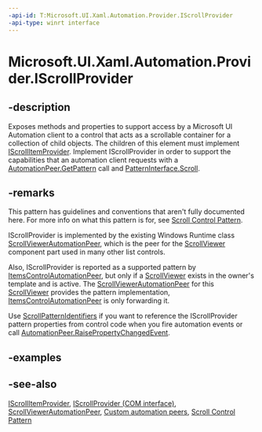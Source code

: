 ```yaml
---
-api-id: T:Microsoft.UI.Xaml.Automation.Provider.IScrollProvider
-api-type: winrt interface
---
```


<!-- Interface syntax.
public interface IScrollProvider : 
-->

# Microsoft.UI.Xaml.Automation.Provider.IScrollProvider

## -description
Exposes methods and properties to support access by a Microsoft UI Automation client to a control that acts as a scrollable container for a collection of child objects. The children of this element must implement [IScrollItemProvider](iscrollitemprovider.md). Implement IScrollProvider in order to support the capabilities that an automation client requests with a [AutomationPeer.GetPattern](../microsoft.ui.xaml.automation.peers/automationpeer_getpattern_1700082720.md) call and [PatternInterface.Scroll](../microsoft.ui.xaml.automation.peers/patterninterface.md).

## -remarks
This pattern has guidelines and conventions that aren't fully documented here. For more info on what this pattern is for, see [Scroll Control Pattern](/windows/desktop/WinAuto/uiauto-implementingscroll).

IScrollProvider is implemented by the existing Windows Runtime class [ScrollViewerAutomationPeer](../microsoft.ui.xaml.automation.peers/scrollviewerautomationpeer.md), which is the peer for the [ScrollViewer](../microsoft.ui.xaml.controls/scrollviewer.md) component part used in many other list controls.

Also, IScrollProvider is reported as a supported pattern by [ItemsControlAutomationPeer](../microsoft.ui.xaml.automation.peers/itemscontrolautomationpeer.md), but only if a [ScrollViewer](../microsoft.ui.xaml.controls/scrollviewer.md) exists in the owner's template and is active. The [ScrollViewerAutomationPeer](../microsoft.ui.xaml.automation.peers/scrollviewerautomationpeer.md) for this [ScrollViewer](../microsoft.ui.xaml.controls/scrollviewer.md) provides the pattern implementation, [ItemsControlAutomationPeer](../microsoft.ui.xaml.automation.peers/itemscontrolautomationpeer.md) is only forwarding it.

Use [ScrollPatternIdentifiers](../microsoft.ui.xaml.automation/scrollpatternidentifiers.md) if you want to reference the IScrollProvider pattern properties from control code when you fire automation events or call [AutomationPeer.RaisePropertyChangedEvent](../microsoft.ui.xaml.automation.peers/automationpeer_raisepropertychangedevent_482333374.md).

## -examples

## -see-also
[IScrollItemProvider](iscrollitemprovider.md), [IScrollProvider (COM interface)](/windows/desktop/api/uiautomationcore/nn-uiautomationcore-iscrollprovider), [ScrollViewerAutomationPeer](../microsoft.ui.xaml.automation.peers/scrollviewerautomationpeer.md), [Custom automation peers](/windows/uwp/accessibility/custom-automation-peers), [Scroll Control Pattern](/windows/desktop/WinAuto/uiauto-implementingscroll)
